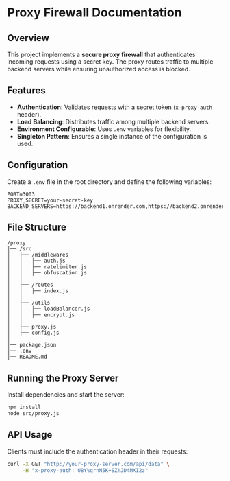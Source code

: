 # Proxy Firewall Documentation

## Overview
This project implements a **secure proxy firewall** that authenticates incoming requests using a secret key. The proxy routes traffic to multiple backend servers while ensuring unauthorized access is blocked.

## Features
- **Authentication**: Validates requests with a secret token (`x-proxy-auth` header).
- **Load Balancing**: Distributes traffic among multiple backend servers.
- **Environment Configurable**: Uses `.env` variables for flexibility.
- **Singleton Pattern**: Ensures a single instance of the configuration is used.

## Configuration
Create a `.env` file in the root directory and define the following variables:
```env
PORT=3003
PROXY_SECRET=your-secret-key
BACKEND_SERVERS=https://backend1.onrender.com,https://backend2.onrender.com
```

## File Structure
```
/proxy
│── /src
│   ├── /middlewares     
│   │   ├── auth.js
│   │   ├── ratelimiter.js
│   │   ├── obfuscation.js
│   │
│   ├── /routes         
│   │   ├── index.js     
│   │
│   ├── /utils 
│   │   ├── loadBalancer.js 
│   │   ├── encrypt.js    
│   │
│   ├── proxy.js        
│   ├── config.js      
│
│── package.json         
│── .env                  
│── README.md             
```

## Running the Proxy Server
Install dependencies and start the server:
```sh
npm install
node src/proxy.js
```

## API Usage
Clients must include the authentication header in their requests:
```sh
curl -X GET "http://your-proxy-server.com/api/data" \
     -H "x-proxy-auth: U8Y%qrnN5K+SZ!JD4MXI2z"
